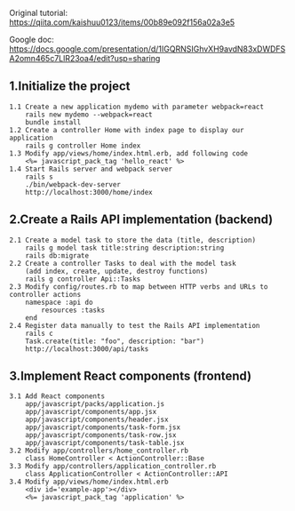Original tutorial: https://qiita.com/kaishuu0123/items/00b89e092f156a02a3e5

Google doc: https://docs.google.com/presentation/d/1IGQRNSIGhvXH9avdN83xDWDFSA2omn465c7LlR23oa4/edit?usp=sharing


1.Initialize the project
---
   	1.1 Create a new application mydemo with parameter webpack=react
		rails new mydemo --webpack=react
		bundle install
	1.2 Create a controller Home with index page to display our application
		rails g controller Home index
	1.3 Modify app/views/home/index.html.erb, add following code
		<%= javascript_pack_tag 'hello_react' %>
	1.4 Start Rails server and webpack server
		rails s
		./bin/webpack-dev-server
		http://localhost:3000/home/index

2.Create a Rails API implementation (backend)
---
	2.1 Create a model task to store the data (title, description)
		rails g model task title:string description:string
		rails db:migrate
	2.2 Create a controller Tasks to deal with the model task 
		(add index, create, update, destroy functions)
		rails g controller Api::Tasks
	2.3 Modify config/routes.rb to map between HTTP verbs and URLs to controller actions
		namespace :api do
			resources :tasks
	  	end
	2.4 Register data manually to test the Rails API implementation
		rails c
		Task.create(title: "foo", description: "bar")
		http://localhost:3000/api/tasks

3.Implement React components (frontend)
---
	3.1 Add React components
		app/javascript/packs/application.js
		app/javascript/components/app.jsx
		app/javascript/components/header.jsx
		app/javascript/components/task-form.jsx
		app/javascript/components/task-row.jsx
		app/javascript/components/task-table.jsx
	3.2 Modify app/controllers/home_controller.rb
		class HomeController < ActionController::Base
	3.3 Modify app/controllers/application_controller.rb
		class ApplicationController < ActionController::API
	3.4 Modify app/views/home/index.html.erb
		<div id='example-app'></div>
		<%= javascript_pack_tag 'application' %>
